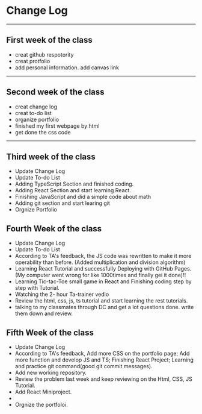Change Log
==
* * *
First week of the class
--
* creat github respotority
* creat protfolio
* add personal information. add canvas link
* * *


Second week of the class
--
* creat change log
* creat to-do list
* organize portfolio
* finished my first webpage by html
* get done the css code 
* * *
Third week of the class
--
* Update Change Log
* Update To-do List
* Adding TypeScript Section and finished coding.
* Adding React Section and start learning React.
* Finishing JavaScript and did a simple code about math
* Adding git section and start learing git 
* Orgnize Portfolio

Fourth Week of the class
--
* Update Change Log
* Update To-do List
* According to TA's feedback, the JS code was rewritten to make it more operability than before. (Added multiplication and division algorithm)
* Learning React Tutorial and successfully Deploying with GitHub Pages.(My computer went wrong for like 1000times and finally gei it done)!!
* Learning Tic-tac-Toe small game in React and Finishing coding step by step with Tutorial.
* Watching the 2- hour Ta-trainer vedio
* Review the html, css, js, ts tutorial and start learning the rest tutorials.
* talking to my classmates through DC and get a lot questions done. write them down and review.

Fifth Week of the class
--
* Update Change Log
* According to TA's feedback, Add more CSS on the portfolio page; Add more function and develop JS and TS; Finishing React Project; Learning and practice git command(good git commit messages).
* Add new working repository.
* Review the problem last week and keep reviewing on the Html, CSS, JS Tutorial.
* Add React Miniproject.
* 
* Orgnize the portfoloi.

